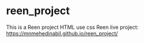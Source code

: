 # reen_project
This is a Reen project HTML use css
Reen live project: https://mnmehedinabil.github.io/reen_project/
